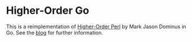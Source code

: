 Higher-Order Go
===
This is a reimplementation of [Higher-Order Perl](http://www.amazon.com/gp/product/1558607013) by Mark Jason Dominus in Go. See the [blog](http://higherordergo.blogspot.com/) for further information.